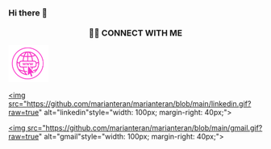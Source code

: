 ### Hi there 👋

<!--
**marianteran/marianteran** is a ✨ _special_ ✨ repository because its `README.md` (this file) appears on your GitHub profile.

Here are some ideas to get you started:

- 🔭 I’m currently working on ...
- 🌱 I’m currently learning ...
- 👯 I’m looking to collaborate on ...
- 🤔 I’m looking for help with ...
- 💬 Ask me about ...
- 📫 How to reach me: ...
- 😄 Pronouns: ...
- ⚡ Fun fact: ...
-->
 
<h3 style="text-align: center; font-weight: bold; margin-top: 20px; margin-bottom: 10px;"> 🤝🏻
        CONNECT WITH ME </h3>
<p>

<a href="https://marianela-teran.web.app/" target="_blank"><img src="https://github.com/marianteran/marianteran/blob/main/pweb.gif?raw=true" alt="pagina web" style="width: 80px; margin-right: 40px;"></a>

<a href="https://www.linkedin.com/in/marianelaTeran" target="_blank"><img src="https://github.com/marianteran/marianteran/blob/main/linkedin.gif?raw=true" alt="linkedin"style="width: 100px; margin-right: 40px;"></a>

<a href="mailto:marianteranf@gmail.com" target="_blank"><img src="https://github.com/marianteran/marianteran/blob/main/gmail.gif?raw=true" alt="gmail"style="width: 100px; margin-right: 40px;"></a>
</p> 
